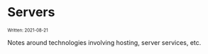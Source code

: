 Servers
===

<sub><sup>Written: 2021-08-21</sup></sub>

Notes around technologies involving hosting, server services, etc.
